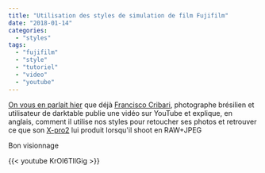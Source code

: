```yaml
---
title: "Utilisation des styles de simulation de film Fujifilm"
date: "2018-01-14"
categories: 
  - "styles"
tags: 
  - "fujifilm"
  - "style"
  - "tutoriel"
  - "video"
  - "youtube"
---
```


[On vous en parlait hier](https://darktable.fr/2018/01/tous-les-modes-de-simulation-de-film-fujifilm-sont-disponibles-sur-darktable/) que déjà [Francisco Cribari](https://500px.com/cribari), photographe brésilien et utilisateur de darktable publie une vidéo sur YouTube et explique, en anglais, comment il utilise nos styles pour retoucher ses photos et retrouver ce que son [X-pro2](http://amzn.to/2ASlFkd) lui produit lorsqu'il shoot en RAW+JPEG

Bon visionnage

{{< youtube KrOI6TllGig >}}
